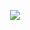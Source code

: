 <p align="center">
  <a href="https://github.com/anuraghazra/github-readme-stats">
    <img src="https://github-readme-stats.vercel.app/api?username=cdbharath&show_icons=true&theme=radical&rank_icon=github" />
  </a>
</p>

<!---
[![Bharath's GitHub stats](https://github-readme-stats.vercel.app/api?username=cdbharath&show_icons=true&theme=radical&rank_icon=github)](https://github.com/anuraghazra/github-readme-stats)
-->
